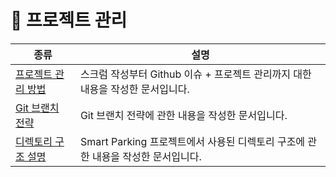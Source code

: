# 🫡 프로젝트 관리

| 종류 | 설명 |
|--|--|
| [프로젝트 관리 방법](./project.md) | 스크럼 작성부터 Github 이슈 + 프로젝트 관리까지 대한 내용을 작성한 문서입니다. |
| [Git 브랜치 전략](./branch_management.md) | Git 브랜치 전략에 관한 내용을 작성한 문서입니다. |
| [디렉토리 구조 설명](./directory_structure.md.md) | Smart Parking 프로젝트에서 사용된 디렉토리 구조에 관한 내용을 작성한 문서입니다. |